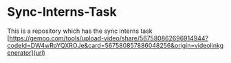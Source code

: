# Sync-Interns-Task
This is a repository which has the sync interns task 
[https://gemoo.com/tools/upload-video/share/567580862696914944?codeId=DW4wRoYQXROJe&card=567580857886048256&origin=videolinkgenerator](url)
